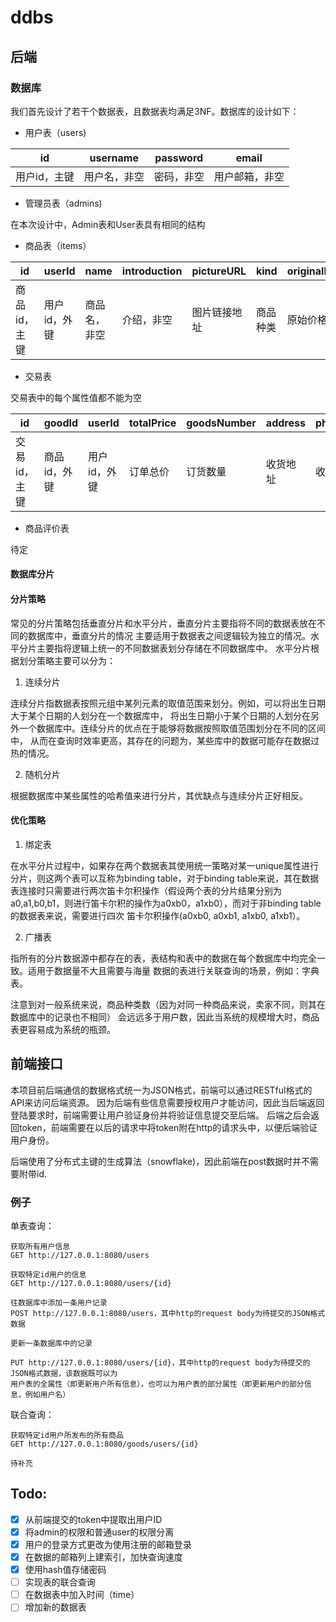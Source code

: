 # ddbs

## 后端

### 数据库

我们首先设计了若干个数据表，且数据表均满足3NF。数据库的设计如下：

* 用户表（users)

|id| username| password | email |
|---|----|----| ----|
|用户id，主键| 用户名，非空| 密码，非空| 用户邮箱，非空|

* 管理员表（admins)

在本次设计中，Admin表和User表具有相同的结构

* 商品表（items）

| id | userId | name | introduction | pictureURL | kind | originalPrice | currentPrice | amount | uploadTime |
| --- | ---| ---| ---| ---| ---| ---| ---| ---| ---| 
| 商品id，主键| 用户id，外键 | 商品名，非空| 介绍，非空 | 图片链接地址 | 商品种类 | 原始价格 | 当前价格，非空 | 数量，非空 | 商品上传时间，非空 | 

*  交易表

交易表中的每个属性值都不能为空

| id | goodId | userId | totalPrice | goodsNumber | address | phoneNumber | orderTime | orderState| 
| --- | ---| ---| ---| ---| ---| ---| ---| ---|
| 交易id，主键| 商品id，外键| 用户id，外键| 订单总价| 订货数量 | 收货地址 | 收货电话 | 生成订单时间 | 订单状态 |

* 商品评价表

待定


#### 数据库分片

#### 分片策略

常见的分片策略包括垂直分片和水平分片，垂直分片主要指将不同的数据表放在不同的数据库中，垂直分片的情况
主要适用于数据表之间逻辑较为独立的情况。水平分片主要指将逻辑上统一的不同数据表划分存储在不同数据库中。
水平分片根据划分策略主要可以分为：

1. 连续分片

连续分片指数据表按照元组中某列元素的取值范围来划分。例如，可以将出生日期大于某个日期的人划分在一个数据库中，
将出生日期小于某个日期的人划分在另外一个数据库中。连续分片的优点在于能够将数据按照取值范围划分在不同的区间中，
从而在查询时效率更高，其存在的问题为，某些库中的数据可能存在数据过热的情况。

2. 随机分片

根据数据库中某些属性的哈希值来进行分片，其优缺点与连续分片正好相反。

#### 优化策略

1. 绑定表

在水平分片过程中，如果存在两个数据表其使用统一策略对某一unique属性进行分片，则这两个表可以互称为binding
table，对于binding table来说，其在数据表连接时只需要进行两次笛卡尔积操作（假设两个表的分片结果分别为
a0,a1,b0,b1，则进行笛卡尔积的操作为a0xb0，a1xb0），而对于非binding table的数据表来说，需要进行四次
笛卡尔积操作(a0xb0, a0xb1, a1xb0, a1xb1）。

2. 广播表

指所有的分片数据源中都存在的表，表结构和表中的数据在每个数据库中均完全一致。适用于数据量不大且需要与海量
数据的表进行关联查询的场景，例如：字典表。


注意到对一般系统来说，商品种类数（因为对同一种商品来说，卖家不同，则其在数据库中的记录也不相同）
会远远多于用户数，因此当系统的规模增大时，商品表更容易成为系统的瓶颈。

## 前端接口

本项目前后端通信的数据格式统一为JSON格式，前端可以通过RESTful格式的API来访问后端资源。
因为后端有些信息需要授权用户才能访问，因此当后端返回登陆要求时，前端需要让用户验证身份并将验证信息提交至后端。
后端之后会返回token，前端需要在以后的请求中将token附在http的请求头中，以便后端验证用户身份。

后端使用了分布式主键的生成算法（snowflake)，因此前端在post数据时并不需要附带id.



### 例子

单表查询：

```
获取所有用户信息
GET http://127.0.0.1:8080/users

获取特定id用户的信息
GET http://127.0.0.1:8080/users/{id}

往数据库中添加一条用户记录
POST http://127.0.0.1:8080/users，其中http的request body为待提交的JSON格式数据

更新一条数据库中的记录

PUT http://127.0.0.1:8080/users/{id}，其中http的request body为待提交的JSON格式数据，该数据既可以为
用户表的全属性（即更新用户所有信息），也可以为用户表的部分属性（即更新用户的部分信息，例如用户名）
```

联合查询：

```
获取特定id用户所发布的所有商品
GET http://127.0.0.1:8080/goods/users/{id}

待补充
```

## Todo:

- [x] 从前端提交的token中提取出用户ID
- [x] 将admin的权限和普通user的权限分离
- [x] 用户的登录方式更改为使用注册的邮箱登录
- [x] 在数据的邮箱列上建索引，加快查询速度
- [x] 使用hash值存储密码
- [ ] 实现表的联合查询
- [ ] 在数据表中加入时间（time）
- [ ] 增加新的数据表